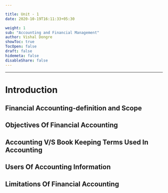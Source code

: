 ```yaml
---

title: Unit - 1
date: 2020-10-19T16:11:33+05:30

weight: 1
sub: "Accounting and Financial Management"
author: Vishal Dongre
showToc: true
TocOpen: false
draft: false
hidemeta: false
disableShare: false
---
```



---

# Introduction

## Financial Accounting-definition and Scope 

## Objectives Of Financial Accounting

## Accounting V/S Book Keeping Terms Used In Accounting

## Users Of Accounting Information 

## Limitations Of Financial Accounting